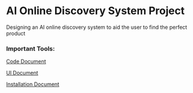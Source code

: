 # AI Online Discovery System Project
Designing an AI online discovery system to aid the user to find the perfect product

### Important Tools:

[Code Document](https://docs.google.com/document/d/14TsoKzfIPk5F2GYVikcLXxquiVVWwdpctK4C9GADbNE/edit?usp=sharing)

[UI Document](https://docs.google.com/document/d/1xER6UnOJqNockUc2cJL6eK2PHN0XmRfYeLrtgsvdkrA/edit?usp=sharing)

[Installation Document](https://drive.google.com/open?id=1yS0K34I7c36xJlKpHdCodr4kQBRuq8lhmvGmkYHY1wo)
